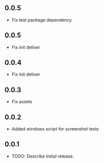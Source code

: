 ## 0.0.5

- Fix test package dependency

## 0.0.5

- Fix init deliver

## 0.0.4

- Fix init deliver

## 0.0.3

- Fix assets

## 0.0.2

- Added windows script for screenshot tests

## 0.0.1

- TODO: Describe initial release.
